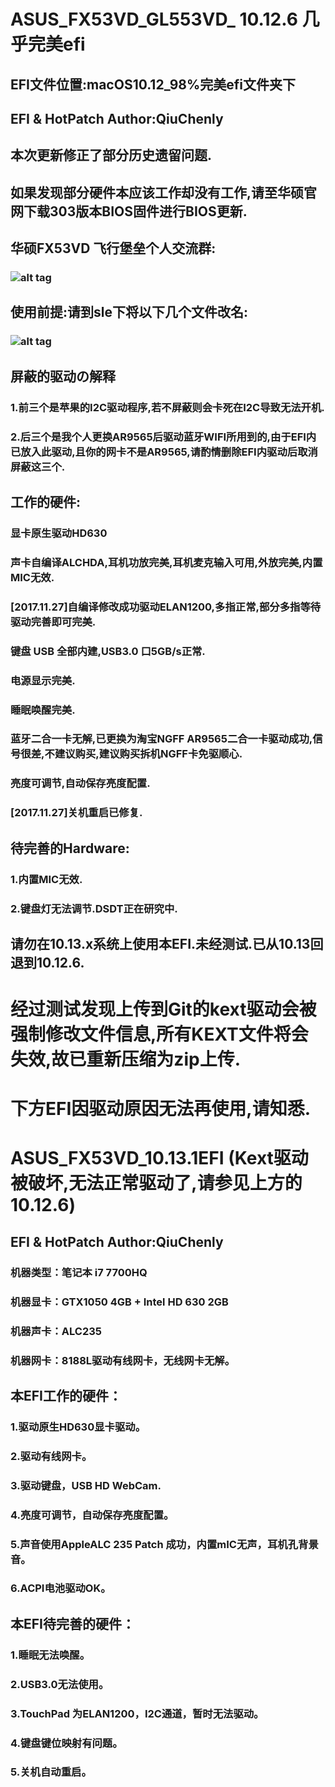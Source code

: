 # ASUS_FX53VD_GL553VD_ 10.12.6 几乎完美efi
## EFI文件位置:macOS10.12_98%完美efi文件夹下
## EFI & HotPatch Author:QiuChenly
## 本次更新修正了部分历史遗留问题.
## 如果发现部分硬件本应该工作却没有工作,请至华硕官网下载303版本BIOS固件进行BIOS更新.
## 华硕FX53VD 飞行堡垒个人交流群:
### ![alt tag](https://raw.github.com/QiuChenly/ASUS_FX53VD_10.13.1EFI/master/macOS10.12_98%25%E5%AE%8C%E7%BE%8Eefi/QQ.jpg)

## 使用前提:请到sle下将以下几个文件改名:
### ![alt tag](https://raw.github.com/QiuChenly/ASUS_FX53VD_10.13.1EFI/master/macOS10.12_98%25%E5%AE%8C%E7%BE%8Eefi/tips.png)

## 屏蔽的驱动の解释
### 1.前三个是苹果的I2C驱动程序,若不屏蔽则会卡死在I2C导致无法开机.
### 2.后三个是我个人更换AR9565后驱动蓝牙WIFI所用到的,由于EFI内已放入此驱动,且你的网卡不是AR9565,请酌情删除EFI内驱动后取消屏蔽这三个.
## 工作的硬件:
### 显卡原生驱动HD630
### 声卡自编译ALCHDA,耳机功放完美,耳机麦克输入可用,外放完美,内置MIC无效.
### [2017.11.27]自编译修改成功驱动ELAN1200,多指正常,部分多指等待驱动完善即可完美.
### 键盘 USB 全部内建,USB3.0 口5GB/s正常.
### 电源显示完美.
### 睡眠唤醒完美.
### 蓝牙二合一卡无解,已更换为淘宝NGFF  AR9565二合一卡驱动成功,信号很差,不建议购买,建议购买拆机NGFF卡免驱顺心.
### 亮度可调节,自动保存亮度配置.
### [2017.11.27]关机重启已修复.
## 待完善的Hardware:
### 1.内置MIC无效.
### 2.键盘灯无法调节.DSDT正在研究中.
## 请勿在10.13.x系统上使用本EFI.未经测试.已从10.13回退到10.12.6.

# 经过测试发现上传到Git的kext驱动会被强制修改文件信息,所有KEXT文件将会失效,故已重新压缩为zip上传.

# 下方EFI因驱动原因无法再使用,请知悉.
# ASUS_FX53VD_10.13.1EFI (Kext驱动被破坏,无法正常驱动了,请参见上方的10.12.6)
## EFI & HotPatch Author:QiuChenly
### 机器类型：笔记本 i7 7700HQ
### 机器显卡：GTX1050 4GB + Intel HD 630 2GB
### 机器声卡：ALC235
### 机器网卡：8188L驱动有线网卡，无线网卡无解。
## 本EFI工作的硬件：
### 1.驱动原生HD630显卡驱动。
### 2.驱动有线网卡。
### 3.驱动键盘，USB HD WebCam.
### 4.亮度可调节，自动保存亮度配置。
### 5.声音使用AppleALC 235 Patch 成功，内置mIC无声，耳机孔背景音。
### 6.ACPI电池驱动OK。
## 本EFI待完善的硬件：
### 1.睡眠无法唤醒。
### 2.USB3.0无法使用。
### 3.TouchPad 为ELAN1200，I2C通道，暂时无法驱动。
### 4.键盘键位映射有问题。
### 5.关机自动重启。
